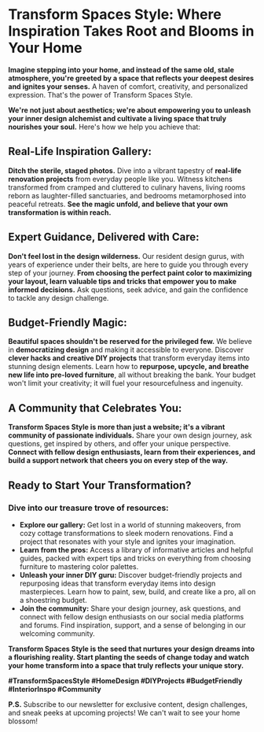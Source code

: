 # Transform Spaces Style: Where Inspiration Takes Root and Blooms in Your Home

**Imagine stepping into your home, and instead of the same old, stale atmosphere, you're greeted by a space that reflects your deepest desires and ignites your senses.** A haven of comfort, creativity, and personalized expression. That's the power of Transform Spaces Style.

**We're not just about aesthetics; we're about empowering you to unleash your inner design alchemist and cultivate a living space that truly nourishes your soul.** Here's how we help you achieve that:

## Real-Life Inspiration Gallery:

**Ditch the sterile, staged photos.** Dive into a vibrant tapestry of **real-life renovation projects** from everyday people like you. Witness kitchens transformed from cramped and cluttered to culinary havens, living rooms reborn as laughter-filled sanctuaries, and bedrooms metamorphosed into peaceful retreats. **See the magic unfold, and believe that your own transformation is within reach.**

## Expert Guidance, Delivered with Care:

**Don't feel lost in the design wilderness.** Our resident design gurus, with years of experience under their belts, are here to guide you through every step of your journey. **From choosing the perfect paint color to maximizing your layout, learn valuable tips and tricks that empower you to make informed decisions.** Ask questions, seek advice, and gain the confidence to tackle any design challenge.

## Budget-Friendly Magic:

**Beautiful spaces shouldn't be reserved for the privileged few.** We believe in **democratizing design** and making it accessible to everyone. Discover **clever hacks and creative DIY projects** that transform everyday items into stunning design elements. Learn how to **repurpose, upcycle, and breathe new life into pre-loved furniture**, all without breaking the bank. Your budget won't limit your creativity; it will fuel your resourcefulness and ingenuity.

## A Community that Celebrates You:

**Transform Spaces Style is more than just a website; it's a vibrant community of passionate individuals.** Share your own design journey, ask questions, get inspired by others, and offer your unique perspective. **Connect with fellow design enthusiasts, learn from their experiences, and build a support network that cheers you on every step of the way.**

## Ready to Start Your Transformation?

### Dive into our treasure trove of resources:

* **Explore our gallery:** Get lost in a world of stunning makeovers, from cozy cottage transformations to sleek modern renovations. Find a project that resonates with your style and ignites your imagination.
* **Learn from the pros:** Access a library of informative articles and helpful guides, packed with expert tips and tricks on everything from choosing furniture to mastering color palettes.
* **Unleash your inner DIY guru:** Discover budget-friendly projects and repurposing ideas that transform everyday items into design masterpieces. Learn how to paint, sew, build, and create like a pro, all on a shoestring budget.
* **Join the community:** Share your design journey, ask questions, and connect with fellow design enthusiasts on our social media platforms and forums. Find inspiration, support, and a sense of belonging in our welcoming community.

**Transform Spaces Style is the seed that nurtures your design dreams into a flourishing reality. Start planting the seeds of change today and watch your home transform into a space that truly reflects your unique story.**

**#TransformSpacesStyle #HomeDesign #DIYProjects #BudgetFriendly #InteriorInspo #Community**

**P.S.** Subscribe to our newsletter for exclusive content, design challenges, and sneak peeks at upcoming projects! We can't wait to see your home blossom!

